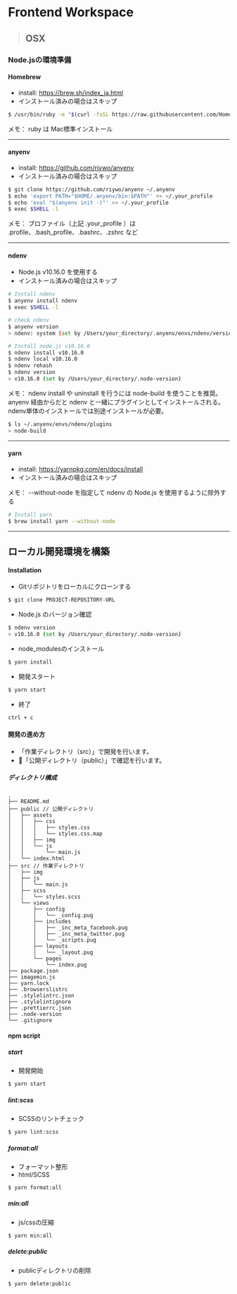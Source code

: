 # Frontend Workspace
> ## OSX

### Node.jsの環境準備

#### Homebrew
* install: https://brew.sh/index_ja.html
* インストール済みの場合はスキップ

```bash
$ /usr/bin/ruby -e "$(curl -fsSL https://raw.githubusercontent.com/Homebrew/install/master/install)"
```

メモ：
ruby は Mac標準インストール

---

#### anyenv
* install: https://github.com/riywo/anyenv
* インストール済みの場合はスキップ

```bash
$ git clone https://github.com/riywo/anyenv ~/.anyenv
$ echo 'export PATH="$HOME/.anyenv/bin:$PATH"' >> ~/.your_profile
$ echo 'eval "$(anyenv init -)"' >> ~/.your_profile
$ exec $SHELL -l
```

メモ：
プロファイル（上記 .your_profile ）は .profile、.bash_profile、.bashrc、.zshrc など

---

#### ndenv
* Node.js v10.16.0 を使用する
* インストール済みの場合はスキップ

```bash
# Install ndenv
$ anyenv install ndenv
$ exec $SHELL -l

# check ndenv
$ anyenv version
> ndenv: system (set by /Users/your_directory/.anyenv/envs/ndenv/version)

# Install node.js v10.16.0
$ ndenv install v10.16.0
$ ndenv local v10.16.0
$ ndenv rehash
$ ndenv version
> v10.16.0 (set by /Users/your_directory/.node-version)
```

メモ：
ndenv install や uninstall を行うには node-build を使うことを推奨。
anyenv 経由からだと ndenv と一緒にプラグインとしてインストールされる。
ndenv単体のインストールでは別途インストールが必要。

```bash
$ ls ~/.anyenv/envs/ndenv/plugins
> node-build
```

---

#### yarn
* install: https://yarnpkg.com/en/docs/install
* インストール済みの場合はスキップ

メモ：
--without-node を指定して ndenv の Node.js を使用するように除外する

```bash
# Install yarn
$ brew install yarn --without-node
```

---

## ローカル開発環境を構築
#### Installation
* Gitリポジトリをローカルにクローンする

```bash
$ git clone PROJECT-REPOSITORY-URL
```

* Node.js のバージョン確認

```bash
$ ndenv version
> v10.16.0 (set by /Users/your_directory/.node-version)
```

* node_modulesのインストール

```bash
$ yarn install
```

* 開発スタート

```bash
$ yarn start
```

* 終了

```bash
ctrl + c
```

#### 開発の進め方
* 「作業ディレクトリ（src）」で開発を行います。
* 「公開ディレクトリ（public）」で確認を行います。

##### ディレクトリ構成
```
.
├── README.md
├── public // 公開ディレクトリ
│   ├── assets
│   │   ├── css
│   │   │   ├── styles.css
│   │   │   └── styles.css.map
│   │   ├── img
│   │   └── js
│   │       └── main.js
│   └── index.html
├── src // 作業ディレクトリ
│   ├── img
│   ├── js
│   │   └── main.js
│   ├── scss
│   │   └── styles.scss
│   └── views
│       ├── config
│       │   └── _config.pug
│       ├── includes
│       │   ├── _inc_meta_facebook.pug
│       │   ├── _inc_meta_twitter.pug
│       │   └── _scripts.pug
│       ├── layouts
│       │   └── _layout.pug
│       └── pages
│           └── index.pug
├── package.json
├── imagemin.js
├── yarn.lock
├── .browserslistrc
├── .stylelintrc.json
├── .stylelintignore
├── .prettierrc.json
├── .node-version
└── .gitignore
```

#### npm script
##### start
* 開発開始

```bash
$ yarn start
```

##### lint:scss
* SCSSのリントチェック

```bash
$ yarn lint:scss
```

##### format:all
* フォーマット整形
* html/SCSS

```bash
$ yarn format:all
```

##### min:all
* js/cssの圧縮

```bash
$ yarn min:all
```

##### delete:public
* publicディレクトリの削除

```bash
$ yarn delete:public
```